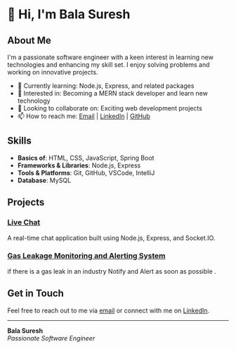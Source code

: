 # 👋 Hi, I'm Bala Suresh

## About Me
I'm a passionate software engineer with a keen interest in learning new technologies and enhancing my skill set. I enjoy solving problems and working on innovative projects.

- 🌱 Currently learning: Node.js, Express, and related packages
- 👀 Interested in: Becoming a MERN stack developer and learn new technology
- 💞️ Looking to collaborate on: Exciting web development projects 
- 📫 How to reach me: [Email](mailto:kbsbala61@gmail.com) | [LinkedIn](https://www.linkedin.com/in/k-bala-suresh-4a4623241/) | [GitHub](https://github.com/BalaSuresh61)

## Skills
- **Basics of**: HTML, CSS, JavaScript, Spring Boot
- **Frameworks & Libraries**: Node.js, Express
- **Tools & Platforms**: Git, GitHub, VSCode, IntelliJ
- **Database**: MySQL


## Projects
### [Live Chat](https://github.com/BalaSuresh61/Live_Chat)
A real-time chat application built using Node.js, Express, and Socket.IO.

### [Gas Leakage Monitoring and Alerting System]([link_to_project_repository](https://github.com/BalaSuresh61/IBM-Project-8015-1658905976))
if there is a gas leak in an industry Notify and Alert as soon as possible .

## Get in Touch
Feel free to reach out to me via [email](kbsbala61@gmail.com) or connect with me on [LinkedIn](https://www.linkedin.com/in/k-bala-suresh-4a4623241/).

---

**Bala Suresh**  
*Passionate Software Engineer*
